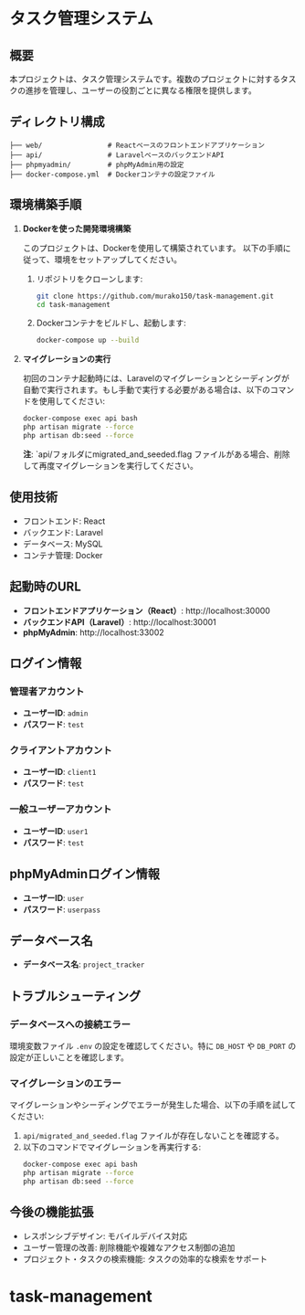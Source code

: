 
# タスク管理システム

## 概要

本プロジェクトは、タスク管理システムです。複数のプロジェクトに対するタスクの進捗を管理し、ユーザーの役割ごとに異なる権限を提供します。

## ディレクトリ構成
```
├── web/                # Reactベースのフロントエンドアプリケーション
├── api/                # LaravelベースのバックエンドAPI
├── phpmyadmin/         # phpMyAdmin用の設定
├── docker-compose.yml  # Dockerコンテナの設定ファイル
```

## 環境構築手順

1. **Dockerを使った開発環境構築**

   このプロジェクトは、Dockerを使用して構築されています。
   以下の手順に従って、環境をセットアップしてください。

   1. リポジトリをクローンします:
      ```bash
      git clone https://github.com/murako150/task-management.git
      cd task-management
      ```

   2. Dockerコンテナをビルドし、起動します:
      ```bash
      docker-compose up --build
      ```

2. **マイグレーションの実行**

   初回のコンテナ起動時には、Laravelのマイグレーションとシーディングが自動で実行されます。もし手動で実行する必要がある場合は、以下のコマンドを使用してください:

   ```bash
   docker-compose exec api bash
   php artisan migrate --force
   php artisan db:seed --force
   ```

   **注**: `api/フォルダにmigrated_and_seeded.flag ファイルがある場合、削除して再度マイグレーションを実行してください。

## 使用技術

- フロントエンド: React
- バックエンド: Laravel
- データベース: MySQL
- コンテナ管理: Docker

## 起動時のURL

- **フロントエンドアプリケーション（React）**: http://localhost:30000
- **バックエンドAPI（Laravel）**: http://localhost:30001
- **phpMyAdmin**: http://localhost:33002

## ログイン情報

### 管理者アカウント
- **ユーザーID**: `admin`
- **パスワード**: `test`

### クライアントアカウント
- **ユーザーID**: `client1`
- **パスワード**: `test`

### 一般ユーザーアカウント
- **ユーザーID**: `user1`
- **パスワード**: `test`

## phpMyAdminログイン情報

- **ユーザーID**: `user`
- **パスワード**: `userpass`

## データベース名

- **データベース名**: `project_tracker`

## トラブルシューティング

### データベースへの接続エラー

環境変数ファイル `.env` の設定を確認してください。特に `DB_HOST` や `DB_PORT` の設定が正しいことを確認します。

### マイグレーションのエラー

マイグレーションやシーディングでエラーが発生した場合、以下の手順を試してください:

1. `api/migrated_and_seeded.flag` ファイルが存在しないことを確認する。
2. 以下のコマンドでマイグレーションを再実行する:
   ```bash
   docker-compose exec api bash
   php artisan migrate --force
   php artisan db:seed --force
   ```

## 今後の機能拡張

- レスポンシブデザイン: モバイルデバイス対応
- ユーザー管理の改善: 削除機能や複雑なアクセス制御の追加
- プロジェクト・タスクの検索機能: タスクの効率的な検索をサポート

# task-management

